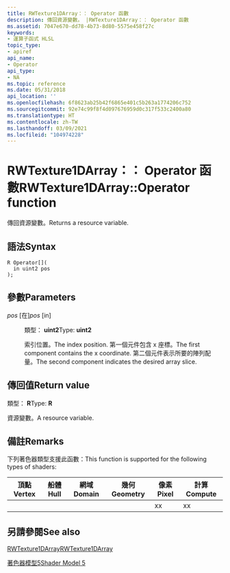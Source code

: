 ```yaml
---
title: RWTexture1DArray：： Operator 函數
description: 傳回資源變數。 |RWTexture1DArray：： Operator 函數
ms.assetid: 7047e670-dd78-4b73-8d80-5575e458f27c
keywords:
- 運算子函式 HLSL
topic_type:
- apiref
api_name:
- Operator
api_type:
- NA
ms.topic: reference
ms.date: 05/31/2018
api_location: ''
ms.openlocfilehash: 6f8623ab25b42f6865e401c5b263a1774206c752
ms.sourcegitcommit: 92e74c99f8f4d097676959d0c317f533c2400a80
ms.translationtype: HT
ms.contentlocale: zh-TW
ms.lasthandoff: 03/09/2021
ms.locfileid: "104974228"
---
```

# <a name="rwtexture1darrayoperator--function"></a><span data-ttu-id="8d477-105">RWTexture1DArray：： Operator 函數</span><span class="sxs-lookup"><span data-stu-id="8d477-105">RWTexture1DArray::Operator  function</span></span>

<span data-ttu-id="8d477-106">傳回資源變數。</span><span class="sxs-lookup"><span data-stu-id="8d477-106">Returns a resource variable.</span></span>

## <a name="syntax"></a><span data-ttu-id="8d477-107">語法</span><span class="sxs-lookup"><span data-stu-id="8d477-107">Syntax</span></span>

``` syntax
R Operator[](
  in uint2 pos
);
```

## <a name="parameters"></a><span data-ttu-id="8d477-108">參數</span><span class="sxs-lookup"><span data-stu-id="8d477-108">Parameters</span></span>

<dl> <dt>

<span data-ttu-id="8d477-109">*pos* \[在\]</span><span class="sxs-lookup"><span data-stu-id="8d477-109">*pos* \[in\]</span></span>
</dt> <dd>

<span data-ttu-id="8d477-110">類型： **uint2**</span><span class="sxs-lookup"><span data-stu-id="8d477-110">Type: **uint2**</span></span>

<span data-ttu-id="8d477-111">索引位置。</span><span class="sxs-lookup"><span data-stu-id="8d477-111">The index position.</span></span> <span data-ttu-id="8d477-112">第一個元件包含 x 座標。</span><span class="sxs-lookup"><span data-stu-id="8d477-112">The first component contains the x coordinate.</span></span> <span data-ttu-id="8d477-113">第二個元件表示所要的陣列配量。</span><span class="sxs-lookup"><span data-stu-id="8d477-113">The second component indicates the desired array slice.</span></span>

</dd> </dl>

## <a name="return-value"></a><span data-ttu-id="8d477-114">傳回值</span><span class="sxs-lookup"><span data-stu-id="8d477-114">Return value</span></span>

<span data-ttu-id="8d477-115">類型： **R**</span><span class="sxs-lookup"><span data-stu-id="8d477-115">Type: **R**</span></span>

<span data-ttu-id="8d477-116">資源變數。</span><span class="sxs-lookup"><span data-stu-id="8d477-116">A resource variable.</span></span>

## <a name="remarks"></a><span data-ttu-id="8d477-117">備註</span><span class="sxs-lookup"><span data-stu-id="8d477-117">Remarks</span></span>

<span data-ttu-id="8d477-118">下列著色器類型支援此函數：</span><span class="sxs-lookup"><span data-stu-id="8d477-118">This function is supported for the following types of shaders:</span></span>



| <span data-ttu-id="8d477-119">頂點</span><span class="sxs-lookup"><span data-stu-id="8d477-119">Vertex</span></span> | <span data-ttu-id="8d477-120">船體</span><span class="sxs-lookup"><span data-stu-id="8d477-120">Hull</span></span> | <span data-ttu-id="8d477-121">網域</span><span class="sxs-lookup"><span data-stu-id="8d477-121">Domain</span></span> | <span data-ttu-id="8d477-122">幾何</span><span class="sxs-lookup"><span data-stu-id="8d477-122">Geometry</span></span> | <span data-ttu-id="8d477-123">像素</span><span class="sxs-lookup"><span data-stu-id="8d477-123">Pixel</span></span> | <span data-ttu-id="8d477-124">計算</span><span class="sxs-lookup"><span data-stu-id="8d477-124">Compute</span></span> |
|--------|------|--------|----------|-------|---------|
|        |      |        |          | <span data-ttu-id="8d477-125">x</span><span class="sxs-lookup"><span data-stu-id="8d477-125">x</span></span>     | <span data-ttu-id="8d477-126">x</span><span class="sxs-lookup"><span data-stu-id="8d477-126">x</span></span>       |



 

## <a name="see-also"></a><span data-ttu-id="8d477-127">另請參閱</span><span class="sxs-lookup"><span data-stu-id="8d477-127">See also</span></span>

<dl> <dt>

[<span data-ttu-id="8d477-128">RWTexture1DArray</span><span class="sxs-lookup"><span data-stu-id="8d477-128">RWTexture1DArray</span></span>](sm5-object-rwtexture1darray.md)
</dt> <dt>

[<span data-ttu-id="8d477-129">著色器模型5</span><span class="sxs-lookup"><span data-stu-id="8d477-129">Shader Model 5</span></span>](d3d11-graphics-reference-sm5.md)
</dt> </dl>

 

 




